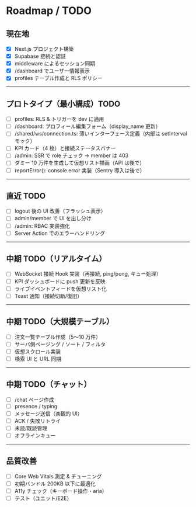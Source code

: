 # Roadmap / TODO

## 現在地

- [x] Next.js プロジェクト構築
- [x] Supabase 接続と認証
- [x] middleware によるセッション同期
- [x] /dashboard でユーザー情報表示
- [x] profiles テーブル作成と RLS ポリシー

---

## プロトタイプ（最小構成）TODO

- [ ] profiles: RLS & トリガーを dev に適用
- [ ] /dashboard: プロフィール編集フォーム（display_name 更新）
- [ ] /shared/ws/connection.ts: 薄いインターフェース定義（内部は setInterval モック）
- [ ] KPI カード（4 枚）と接続ステータスバナー
- [ ] /admin: SSR で role チェック → member は 403
- [ ] ダミー 10 万件を生成して仮想リスト描画（API は後で）
- [ ] reportError(): console.error 実装（Sentry 導入は後で）

---

## 直近 TODO

- [ ] logout 後の UI 改善（フラッシュ表示）
- [ ] admin/member で UI を出し分け
- [ ] /admin: RBAC 実装強化
- [ ] Server Action でのエラーハンドリング

---

## 中期 TODO（リアルタイム）

- [ ] WebSocket 接続 Hook 実装（再接続, ping/pong, キュー処理）
- [ ] KPI ダッシュボードに push 更新を反映
- [ ] ライブイベントフィードを仮想リスト化
- [ ] Toast 通知（接続切断/復旧）

---

## 中期 TODO（大規模テーブル）

- [ ] 注文一覧テーブル作成（5〜10 万件）
- [ ] サーバ側ページング / ソート / フィルタ
- [ ] 仮想スクロール実装
- [ ] 検索 UI と URL 同期

---

## 中期 TODO（チャット）

- [ ] /chat ページ作成
- [ ] presence / typing
- [ ] メッセージ送信（楽観的 UI）
- [ ] ACK / 失敗リトライ
- [ ] 未読/既読管理
- [ ] オフラインキュー

---

## 品質改善

- [ ] Core Web Vitals 測定 & チューニング
- [ ] 初期バンドル 200KB 以下に最適化
- [ ] A11y チェック（キーボード操作・aria）
- [ ] テスト（ユニット/E2E）
